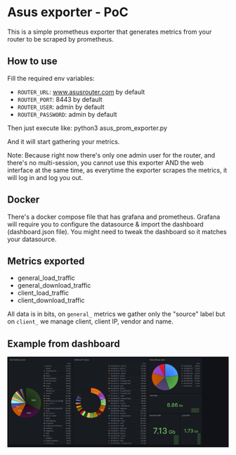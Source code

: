 # Asus exporter - PoC

This is a simple prometheus exporter that generates metrics from your router to be scraped by prometheus. 

## How to use

Fill the required env variables:

- `ROUTER_URL`: www.asusrouter.com by default
- `ROUTER_PORT`: 8443 by default
- `ROUTER_USER`: admin by default
- `ROUTER_PASSWORD`: admin by default

Then just execute like: python3 asus_prom_exporter.py

And it will start gathering your metrics.

Note: Because right now there's only  one admin user for the router, and there's no multi-session, you cannot use this exporter AND the web interface at the same time, as everytime the exporter scrapes the metrics, it will log in and log you out. 

## Docker

There's a docker compose file that has grafana and prometheus. Grafana will require you to configure the datasource & import the dashboard (dashboard.json file). You might need to tweak the dashboard so it matches your datasource.

## Metrics exported

- general_load_traffic
- general_download_traffic
- client_load_traffic
- client_download_traffic

All data is in bits, on `general_` metrics we gather only the "source" label but on `client_` we manage client, client IP, vendor and name. 

## Example from dashboard

![](example.png)